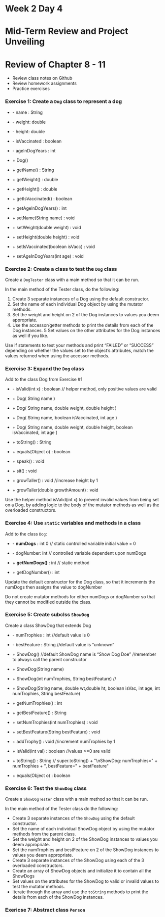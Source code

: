# Week 2 Day 4
# Mid-Term Review and Project Unveiling

# Review of Chapter 8 - 11

- Review class notes on Github
- Review homework assignments
- Practice exercises

### Exercise 1: Create a `Dog` class to represent a dog

- \- name : String
- \- weight: double
- \- height: double
- \- isVaccinated : boolean
- \- ageInDogYears : int

- \+ Dog() 
- \+ getName() : String
- \+ getWeight() : double
- \+ getHeight() : double
- \+ getIsVaccinated() : boolean
- \+ getAgeInDogYears() : int
- \+ setName(String name) : void
- \+ setWeight(double weight) : void
- \+ setHeight(double height) : void
- \+ setIsVaccinated(boolean isVacc) : void
- \+ setAgeInDogYears(int age) : void

### Exercise 2: Create a class to test the `Dog` class

Create a `DogTester` class with a main method so that it can be run.

In the main method of the Tester class, do the following:

1. Create 3 separate instances of a Dog using the default constructor.
2. Set the name of each individual Dog object by using the mutator methods.
3. Set the weight and height on 2 of the Dog instances to values you deem appropriate.
4. Use the accessor/getter methods to print the details from each of the Dog instances.
5 Set values on the other attributes for the Dog instances as well if you like.

Use if statements to test your methods and print “FAILED” or “SUCCESS” depending on whether the values set to the object’s attributes, match the values returned when using the accessor methods.

### Exercise 3: Expand the `Dog` class

Add to the class Dog from Exercise \#1

- \- isValid(int x) : boolean	// helper method, only positive values are valid

- \+ Dog( String name ) 
- \+ Dog( String name, double weight, double height ) 
- \+ Dog( String name, boolean isVaccinated, int age ) 
- \+ Dog( String name, double weight, double height, boolean isVaccinated, int age ) 

- \+ toString() : String
- \+ equals(Object o) : boolean

- \+ speak() : void
- \+ sit() : void
- \+ growTaller() : void		//increase height by 1
- \+ growTaller(double growthAmount) : void

Use the helper method isValid(int x) to prevent invalid values from being set on a Dog, by adding logic to the body of the mutator methods as well as the overloaded constructors.

### Exercise 4: Use `static` variables and methods in a class

Add to the class `Dog`:

- \- **numDogs** : int       0 		// static controlled variable initial value = 0
- \- dogNumber: int		// controlled variable dependent upon numDogs


- \+ **getNumDogs()** : int		// static method
- \+ getDogNumber() : int

Update the default constructor for the Dog class, so that it increments the numDogs then assigns the value to dogNumber

Do not create mutator methods for either numDogs or dogNumber so that they cannot be modified outside the class.

### Exercise 5: Create subclss `ShowDog`

Create a class ShowDog that extends Dog
- \- numTrophies : int		//default value is 0
- \- bestFeature : String		//default value is “unknown”

- \+ ShowDog() 		//default ShowDog name is “Show Dog Doe” //remember to always call the parent constructor 
- \+ ShowDog(String name) 	
- \+ ShowDog(int numTrophies, String bestFeature) 	//
- \+ ShowDog(String name, double wt,double ht, boolean isVac, int age, int numTrophies, String bestFeature) 	

- \+ getNumTrophies() : int
- \+ getBestFeature() : String
- \+ setNumTrophies(int numTrophies) : void
- \+ setBestFeature(String bestFeature) : void
- \+ addTrophy() : void		//increment numTrophies by 1

- \+ isValid(int val) : boolean	//values >=0 are valid

- \+ toString() : String		// super.toString() + "\nShowDog: numTrophies=" + numTrophies + ", bestFeature=" + bestFeature"
- \+ equals(Object o) : boolean

### Exercise 6: Test the `ShowDog` class

Create a `ShowDogTester` class with a main method so that it can be run.

In the main method of the Tester class do the following:

- Create 3 separate instances of the `ShowDog` using the default constructor.
- Set the name of each individual ShowDog object by using the mutator methods from the parent class.
- Set the weight and height on 2 of the ShowDog instances to values you deem appropriate.
- Set the numTrophies and bestFeature on 2 of the ShowDog instances to values you deem appropriate.
- Create 3 separate instances of the ShowDog using each of the 3 overloaded constructors.
- Create an array of ShowDog objects and initialize it to contain all the ShowDogs
- Set values on the attributes for the ShowDog to valid or invalid values to test the mutator methods.
- Iterate through the array and use the `toString` methods to print the details from each of the ShowDog instances.

### Exericse 7: Abstract class `Person`




